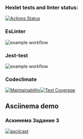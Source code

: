 ### Hexlet tests and linter status:
[![Actions Status](https://github.com/Mentavr/frontend-project-lvl2/workflows/hexlet-check/badge.svg)](https://github.com/Mentavr/frontend-project-lvl2/actions)

### EsLinter
![example workflow](https://github.com/Mentavr/frontend-project-lvl2/actions/workflows/eslinter.yml/badge.svg)
### Jest-test
![example workflow](https://github.com/Mentavr/frontend-project-lvl2/actions/workflows/jest-test.yml/badge.svg)
### Codeclimate
[![Maintainability](https://api.codeclimate.com/v1/badges/fda726a2ff977002f6d4/maintainability)](https://codeclimate.com/github/Mentavr/frontend-project-lvl2/maintainability)[![Test Coverage](https://api.codeclimate.com/v1/badges/fda726a2ff977002f6d4/test_coverage)](https://codeclimate.com/github/Mentavr/frontend-project-lvl2/test_coverage)
## Asciinema demo
### Аскинема Задание 3
[![asciicast](https://asciinema.org/a/426570.svg)](https://asciinema.org/a/426570)